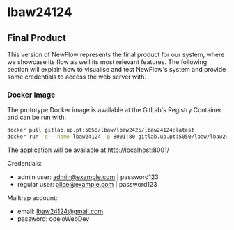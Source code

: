 # lbaw24124
## Final Product

This version of NewFlow represents the final product for our system, where we showcase its flow as well its most relevant features. The following section will explain how to visualise and test NewFlow's system and provide some credentials to access the web server with.

### Docker Image

The prototype Docker image is available at the GitLab's Registry Container and can be run with:

``` bash
docker pull gitlab.up.pt:5050/lbaw/lbaw2425/lbaw24124:latest
docker run -d --name lbaw24124 -p 8001:80 gitlab.up.pt:5050/lbaw/lbaw2425/lbaw24124:latest
```

The application will be available at http://localhost:8001/

Credentials:
 - admin user: admin@example.com | password123
 - regular user: alice@example.com | password123

Mailtrap account:
 - email: lbaw24124@gmail.com
 - password: odeioWebDev
